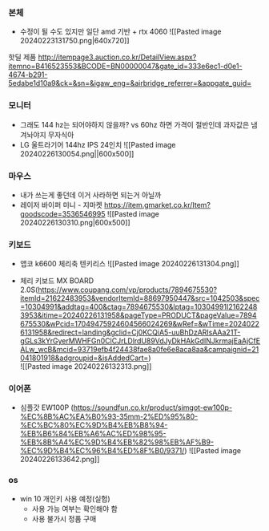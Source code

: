 ### 본체
- 수정이 될 수도 있지만 일단 amd 기반 + rtx 4060
![[Pasted image 20240223131750.png|640x720]]

핫딜 제품
http://itempage3.auction.co.kr/DetailView.aspx?itemno=B416523553&BCODE=BN00000047&gate_id=333e6ec1-d0e1-4674-b291-5edabe1d10a9&ck=&sn=&igaw_eng=&airbridge_referrer=&appgate_guid=
### 모니터
- 그래도 144 hz는 되어야하지 않을까? vs 60hz 하면 가격이 절반인데 과자값은 냄겨놔야지 무자식아
- LG 울트라기어 144hz IPS 24인치
  ![[Pasted image 20240226130054.png||600x500]]
### 마우스
- 내가 쓰는게 좋던데 이거 사라하면 되는거 아닐까
- 레이저 바이퍼 미니 - 지마켓 https://item.gmarket.co.kr/Item?goodscode=3536546995 
  ![[Pasted image 20240226130310.png|600x500]]
### 키보드
- 앱코 k6600 체리축 텐키리스 ![[Pasted image 20240226131304.png]]

- 체리 키보드 MX BOARD 2.0S(https://www.coupang.com/vp/products/7894675530?itemId=21622483953&vendorItemId=88697950447&src=1042503&spec=10304991&addtag=400&ctag=7894675530&lptag=10304991I21622483953&itime=20240226131958&pageType=PRODUCT&pageValue=7894675530&wPcid=17049475924604566024269&wRef=&wTime=20240226131958&redirect=landing&gclid=Cj0KCQiA5-uuBhDzARIsAAa21T-gGLs3kYrGyerMWHFGn0ClCJrLDlrdU89VdJyDkHAkGdINJkrmajEaAjCfEALw_wcB&mcid=93719efb4f24438fae8a0fe6e8aca8aa&campaignid=21041801918&adgroupid=&isAddedCart=)  
  ![[Pasted image 20240226132313.png]]
### 이어폰
- 심플갓 EW100P (https://soundfun.co.kr/product/simgot-ew100p-%EC%8B%AC%EA%B0%93-35mm-2%ED%95%80-%EC%BC%80%EC%9D%B4%EB%B8%94-%EB%B6%84%EB%A6%AC%ED%98%95-%EB%8B%A4%EC%9D%B4%EB%82%98%EB%AF%B9-%EC%9D%B4%EC%96%B4%ED%8F%B0/9371/)  ![[Pasted image 20240226133642.png]]
  
### os
- win 10 개인키 사용 예정(실험)
	- 사용 가능 여부는 확인해야 함
	- 사용 불가시 정품 구매 

